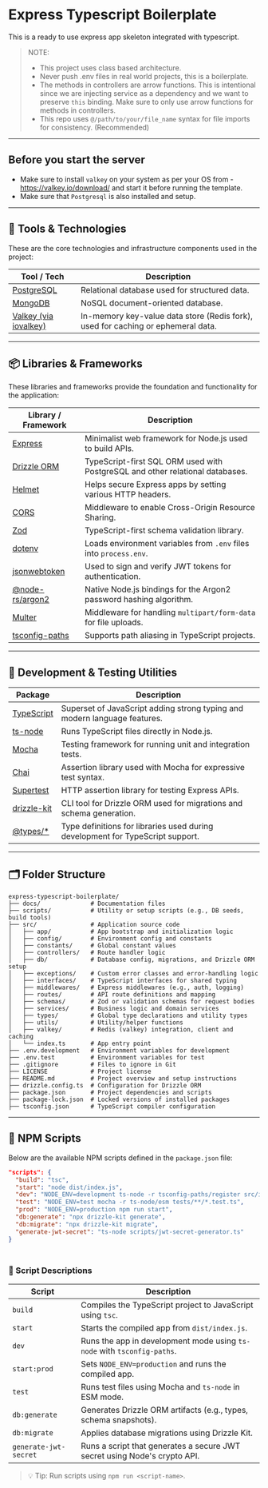 # Express Typescript Boilerplate

This is a ready to use express app skeleton integrated with typescript.

> NOTE:
> - This project uses class based architecture.
> - Never push .env files in real world projects, this is a boilerplate.
> - The methods in controllers are arrow functions. This is intentional since we are injecting service as a dependency and we want to preserve `this` binding. Make sure to only use arrow functions for methods in controllers.
> - This repo uses `@/path/to/your/file_name` syntax for file imports for consistency. (Recommended)

---

## Before you start the server
- Make sure to install `valkey` on your system as per your OS from - https://valkey.io/download/ and start it before running the template.
- Make sure that `Postgresql` is also installed and setup.

---

## 🧰 Tools & Technologies

These are the core technologies and infrastructure components used in the project:

| Tool / Tech | Description |
|-------------|-------------|
| [PostgreSQL](https://www.postgresql.org/docs/) | Relational database used for structured data. |
| [MongoDB](https://www.mongodb.com/docs/) | NoSQL document-oriented database. |
| [Valkey (via iovalkey)](https://valkey.io/docs/) | In-memory key-value data store (Redis fork), used for caching or ephemeral data. |

---

## 📦 Libraries & Frameworks

These libraries and frameworks provide the foundation and functionality for the application:

| Library / Framework | Description |
|---------------------|-------------|
| [Express](https://expressjs.com/) | Minimalist web framework for Node.js used to build APIs. |
| [Drizzle ORM](https://orm.drizzle.team/docs) | TypeScript-first SQL ORM used with PostgreSQL and other relational databases. |
| [Helmet](https://helmetjs.github.io/) | Helps secure Express apps by setting various HTTP headers. |
| [CORS](https://www.npmjs.com/package/cors) | Middleware to enable Cross-Origin Resource Sharing. |
| [Zod](https://zod.dev/) | TypeScript-first schema validation library. |
| [dotenv](https://www.npmjs.com/package/dotenv) | Loads environment variables from `.env` files into `process.env`. |
| [jsonwebtoken](https://github.com/auth0/node-jsonwebtoken) | Used to sign and verify JWT tokens for authentication. |
| [@node-rs/argon2](https://github.com/napi-rs/node-rs/tree/main/crates/argon2) | Native Node.js bindings for the Argon2 password hashing algorithm. |
| [Multer](https://github.com/expressjs/multer) | Middleware for handling `multipart/form-data` for file uploads. |
| [tsconfig-paths](https://www.npmjs.com/package/tsconfig-paths) | Supports path aliasing in TypeScript projects. |

---

## 🧪 Development & Testing Utilities

| Package | Description |
|---------|-------------|
| [TypeScript](https://www.typescriptlang.org/) | Superset of JavaScript adding strong typing and modern language features. |
| [ts-node](https://typestrong.org/ts-node/) | Runs TypeScript files directly in Node.js. |
| [Mocha](https://mochajs.org/) | Testing framework for running unit and integration tests. |
| [Chai](https://www.chaijs.com/) | Assertion library used with Mocha for expressive test syntax. |
| [Supertest](https://github.com/visionmedia/supertest) | HTTP assertion library for testing Express APIs. |
| [drizzle-kit](https://orm.drizzle.team/docs/cli) | CLI tool for Drizzle ORM used for migrations and schema generation. |
| [@types/*](https://www.npmjs.com/) | Type definitions for libraries used during development for TypeScript support. |


---

## 🗂 Folder Structure
```
express-typescript-boilerplate/
├── docs/              # Documentation files
├── scripts/           # Utility or setup scripts (e.g., DB seeds, build tools)
├── src/               # Application source code
│   ├── app/           # App bootstrap and initialization logic
│   ├── config/        # Environment config and constants
│   ├── constants/     # Global constant values
│   ├── controllers/   # Route handler logic
│   ├── db/            # Database config, migrations, and Drizzle ORM setup
│   ├── exceptions/    # Custom error classes and error-handling logic
│   ├── interfaces/    # TypeScript interfaces for shared typing
│   ├── middlewares/   # Express middlewares (e.g., auth, logging)
│   ├── routes/        # API route definitions and mapping
│   ├── schemas/       # Zod or validation schemas for request bodies
│   ├── services/      # Business logic and domain services
│   ├── types/         # Global type declarations and utility types
│   ├── utils/         # Utility/helper functions
│   ├── valkey/        # Redis (valkey) integration, client and caching
│   └── index.ts       # App entry point
├── .env.development   # Environment variables for development
├── .env.test          # Environment variables for test
├── .gitignore         # Files to ignore in Git
├── LICENSE            # Project license
├── README.md          # Project overview and setup instructions
├── drizzle.config.ts  # Configuration for Drizzle ORM
├── package.json       # Project dependencies and scripts
├── package-lock.json  # Locked versions of installed packages
├── tsconfig.json      # TypeScript compiler configuration
```

---

## 📜 NPM Scripts

Below are the available NPM scripts defined in the `package.json` file:

```json
"scripts": {
  "build": "tsc",
  "start": "node dist/index.js",
  "dev": "NODE_ENV=development ts-node -r tsconfig-paths/register src/index.ts",
  "test": "NODE_ENV=test mocha -r ts-node/esm tests/**/*.test.ts",
  "prod": "NODE_ENV=production npm run start",
  "db:generate": "npx drizzle-kit generate",
  "db:migrate": "npx drizzle-kit migrate",
  "generate-jwt-secret": "ts-node scripts/jwt-secret-generator.ts"
}
```

<div style="height: 8px"></div>

### 🔧 Script Descriptions

| Script                | Description                                                                 |
|-----------------------|-----------------------------------------------------------------------------|
| `build`               | Compiles the TypeScript project to JavaScript using `tsc`.                 |
| `start`               | Starts the compiled app from `dist/index.js`.                              |
| `dev`                 | Runs the app in development mode using `ts-node` with `tsconfig-paths`.    |
| `start:prod`          | Sets `NODE_ENV=production` and runs the compiled app.                      |
| `test`                | Runs test files using Mocha and `ts-node` in ESM mode.                     |
| `db:generate`         | Generates Drizzle ORM artifacts (e.g., types, schema snapshots).           |
| `db:migrate`          | Applies database migrations using Drizzle Kit.                             |
| `generate-jwt-secret` | Runs a script that generates a secure JWT secret using Node's crypto API.  |

> 💡 Tip: Run scripts using `npm run <script-name>`.

